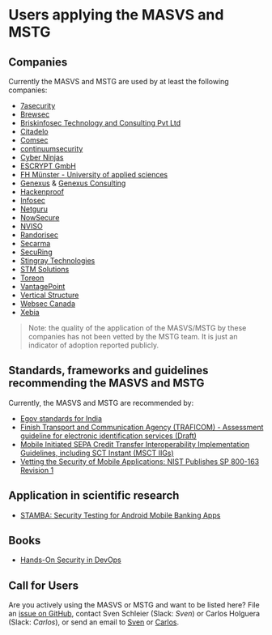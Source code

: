 # Users applying the MASVS and MSTG

## Companies

Currently the MASVS and MSTG are used by at least the following companies:

- [7asecurity](https://7asecurity.com "7asecurity")
- [Brewsec](https://brewsec.io/ "Brewsec")
- [Briskinfosec Technology and Consulting Pvt Ltd](https://www.briskinfosec.com/ "Briskinfosec Technology and Consulting Pvt Ltd")
- [Citadelo](https://citadelo.com/en/blog/how-to-order-a-pen-test/ "Citadelo")
- [Comsec](https://comsecglobal.com/ "Comsec")
- [continuumsecurity](https://continuumsecurity.net "continuumsecurity")
- [Cyber Ninjas](https://www.CyberNinjas.com "Cyber Ninjas")
- [ESCRYPT GmbH](https://www.escrypt.com "ESCRYPT GmbH")
- [FH Münster - University of applied sciences](https://www.fh-muenster.de "FH Münster - University of applied sciences")
- [Genexus](https://www.genexus.com "Genexus") & [Genexus Consulting](https://www.genexusconsulting.com/es/ "Genexus Consulting")
- [Hackenproof](https://hackenproof.com "Hackenproof")
- [Infosec](https://Infosec.com.br "Infosec")
- [Netguru](https://www.netguru.co/ "Netguru")
- [NowSecure](https://www.nowsecure.com/ "NowSecure")
- [NVISO](https://www.nviso.eu "NVISO")
- [Randorisec](https://randorisec.fr/ "Randorisec")
- [Secarma](https://www.secarma.com/ "Secarma")
- [SecuRing](https://securing.biz/ "SecuRing")
- [Stingray Technologies](https://stingray-mobile.ru/  "Stingray Technologies")
- [STM Solutions](https://stmsolutions.pl/ "STM Solutions")
- [Toreon](https://www.toreon.com/ "Toreon")
- [VantagePoint](https://www.vantagepoint.sg "VantagePoint")
- [Vertical Structure](https://www.verticalstructure.com "Vertical Structure Ltd")
- [Websec Canada](https://www.websec.ca/mobile-application-security "Websec Canada")
- [Xebia](https://xebia.com "Xebia")

> Note: the quality of the application of the MASVS/MSTG by these companies has not been vetted by the MSTG team. It is just an indicator of adoption reported publicly.

## Standards, frameworks and guidelines recommending the MASVS and MSTG

Currently, the MASVS and MSTG are recommended by:

- [Egov standards for India](http://egovstandards.gov.in/notified-standards-0 "Egov standards for India")
- [Finish Transport and Communication Agency (TRAFICOM) - Assessment guideline for electronic identification services (Draft)](https://www.traficom.fi/sites/default/files/media/file/DRAFT%20Traficom%20guideline%20211%202019%20conformity%20assessment%20of%20eID%20service.pdf "Finish Transport and Communication Agency (TRAFICOM)")
- [Mobile Initiated SEPA Credit Transfer Interoperability Implementation Guidelines, including SCT Instant (MSCT IIGs)](https://www.europeanpaymentscouncil.eu/document-library/guidance-documents/mobile-initiated-sepa-instant-credit-transfer-interoperability "European Payments Council")
- [Vetting the Security of Mobile Applications: NIST Publishes SP 800-163 Revision 1](https://csrc.nist.gov/news/2019/nist-publishes-sp-800-163-rev-1 "National Institute of Standards and Technology")

## Application in scientific research

- [STAMBA: Security Testing for Android Mobile Banking Apps](https://link.springer.com/chapter/10.1007/978-3-319-28658-7_57 "Advances in Signal Processing and Intelligent Recognition Systems pp 671-683")

## Books

- [Hands-On Security in DevOps](https://books.google.co.uk/books?id=bO1mDwAAQBAJ&pg=PA40&lpg=PA40&dq=owasp+mobile+security+testing+guide&source=bl&ots=pHhAasVgeC&sig=ACfU3U0yodcqH0O8Sjx3ADTN2m1tbHeCsg&hl=nl&sa=X&ved=2ahUKEwio2umM8tbiAhXgVBUIHehnAEU4UBDoATAIegQICRAB#v=onepage&q=owasp%20mobile%20security%20testing%20guide&f=false "Hands-On Security in DevOps in Google books")

## Call for Users

Are you actively using the MASVS or MSTG and want to be listed here? File an [issue on GitHub](https://github.com/OWASP/owasp-mstg/issues/new "New Issue"), contact Sven Schleier (Slack: *Sven*) or Carlos Holguera (Slack: *Carlos*), or send an email to [Sven](mailto:sven.schleier@owasp.org) or [Carlos](mailto:carlos.holguera@owasp.org).
